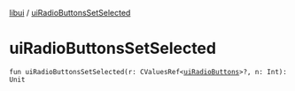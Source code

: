 [libui](README.md) / [uiRadioButtonsSetSelected](ui-radio-buttons-set-selected.md)

# uiRadioButtonsSetSelected

`fun uiRadioButtonsSetSelected(r: CValuesRef<`[`uiRadioButtons`](ui-radio-buttons.md)`>?, n: Int): Unit`
